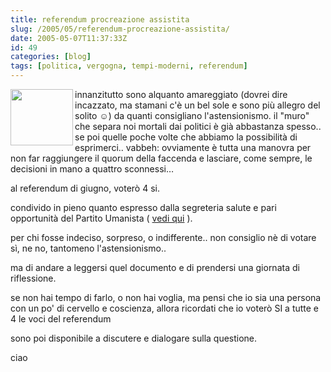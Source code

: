 ```yaml
---
title: referendum procreazione assistita
slug: /2005/05/referendum-procreazione-assistita/
date: 2005-05-07T11:37:33Z
id: 49
categories: [blog]
tags: [politica, vergogna, tempi-moderni, referendum]
---
```


<img src="http://www.lucacoscioni.it/files/spilla.jpg" align="left" width="100" height="90" />

innanzitutto sono alquanto amareggiato (dovrei dire incazzato, ma stamani c'è un bel sole e sono più allegro del solito :relaxed:) da quanti consigliano l'astensionismo. il "muro" che separa noi mortali dai politici è già abbastanza spesso.. se poi quelle poche volte che abbiamo la possibilità di esprimerci.. vabbeh: ovviamente è tutta una manovra per non far raggiungere il quorum della faccenda e lasciare, come sempre, le decisioni in mano a quattro sconnessi…

al referendum di giugno, voterò 4 si.

condivido in pieno quanto espresso dalla segreteria salute e pari opportunità del Partito Umanista ( [vedi qui](http://www.pumilano.it/pumilano/index.php?option=com_content&task=view&id=19&Itemid=26) ).

per chi fosse indeciso, sorpreso, o indifferente.. non consiglio nè di votare sì, ne no, tantomeno l'astensionismo..
  
ma di andare a leggersi quel documento e di prendersi una giornata di riflessione.

se non hai tempo di farlo, o non hai voglia, ma pensi che io sia una persona con un po' di cervello e coscienza, allora ricordati che io voterò SI a tutte e 4 le voci del referendum

sono poi disponibile a discutere e dialogare sulla questione.

ciao
